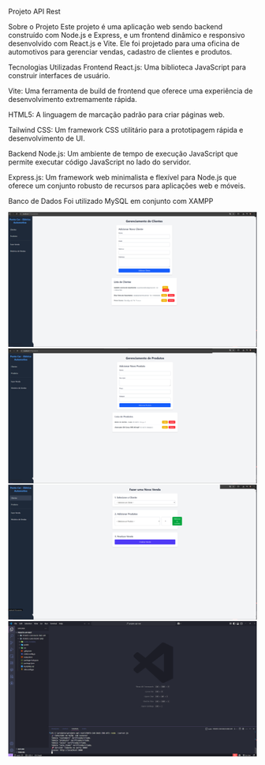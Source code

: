 Projeto API Rest

Sobre o Projeto
Este projeto é uma aplicação web sendo backend construído com Node.js e Express, e um frontend dinâmico e responsivo desenvolvido com React.js e Vite. Ele foi projetado para uma oficina de automotivos para gerenciar vendas, cadastro de clientes e produtos.

Tecnologias Utilizadas
Frontend
React.js: Uma biblioteca JavaScript para construir interfaces de usuário.

Vite: Uma ferramenta de build de frontend que oferece uma experiência de desenvolvimento extremamente rápida.

HTML5: A linguagem de marcação padrão para criar páginas web.

Tailwind CSS: Um framework CSS utilitário para a prototipagem rápida e desenvolvimento de UI.

Backend
Node.js: Um ambiente de tempo de execução JavaScript que permite executar código JavaScript no lado do servidor.

Express.js: Um framework web minimalista e flexível para Node.js que oferece um conjunto robusto de recursos para aplicações web e móveis.

Banco de Dados
Foi utilizado MySQL em conjunto com XAMPP

![Banner do Projeto](./Imagens/front-end-CLIENTES.png)
![Banner do Projeto](./Imagens/front-end-PRODUTOS.png)
![Banner do Projeto](./Imagens/front-end-VENDAS.png)
![Banner do Projeto](./Imagens/api-rodando.png)
